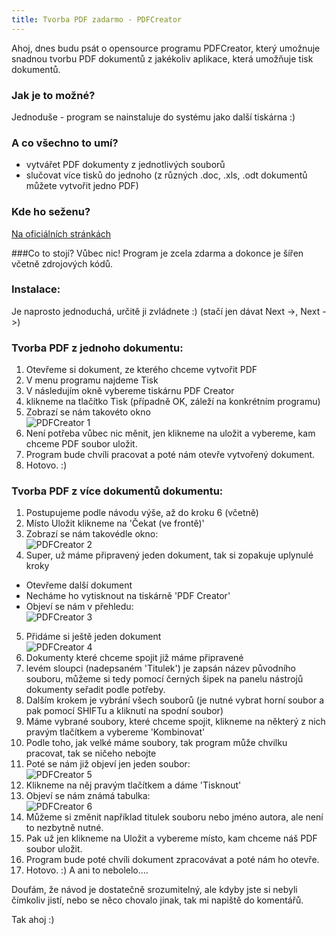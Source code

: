 ```yaml
---
title: Tvorba PDF zadarmo - PDFCreator
---
```


Ahoj, dnes budu psát o opensource programu PDFCreator, který umožnuje snadnou tvorbu PDF dokumentů z jakékoliv aplikace, která umožňuje tisk dokumentů.

### Jak je to možné?
Jednoduše - program se nainstaluje do systému jako další tiskárna :)

### A co všechno to umí?
- vytvářet PDF dokumenty z jednotlivých souborů
- slučovat více tisků do jednoho (z různých .doc, .xls, .odt dokumentů můžete vytvořit jedno PDF)

### Kde ho seženu?
[Na oficiálních stránkách](http://www.pdfforge.org/download)

###Co to stojí?
Vůbec nic! Program je zcela zdarma a dokonce je šířen včetně zdrojových kódů.

### Instalace:
Je naprosto jednoduchá, určitě ji zvládnete :) (stačí jen dávat Next -&gt;, Next -&gt;)

### Tvorba PDF z jednoho dokumentu:
1. Otevřeme si dokument, ze kterého chceme vytvořit PDF
2. V menu programu najdeme Tisk
3. V následujím okně vybereme tiskárnu PDF Creator
4. klikneme na tlačítko Tisk (případně OK, záleží na konkrétním programu)
5. Zobrazí se nám takovéto okno <br>![PDFCreator 1](/data/2008/2008-01-15-tvorba-pdf-zadarmo-pdfcreator/pdfcreator1.png)
6. Není potřeba vůbec nic měnit, jen klikneme na uložit a vybereme, kam chceme PDF soubor uložit.
7. Program bude chvíli pracovat a poté nám otevře vytvořený dokument.
8. Hotovo. :)

### Tvorba PDF z více dokumentů dokumentu:
1. Postupujeme podle návodu výše, až do kroku 6 (včetně)
2. Místo Uložit klikneme na 'Čekat (ve frontě)'
3. Zobrazí se nám takovédle okno: <br> ![PDFCreator 2](/data/2008/2008-01-15-tvorba-pdf-zadarmo-pdfcreator/pdfcreator2.png)
4. Super, už máme připravený jeden dokument, tak si zopakuje uplynulé kroky
 - Otevřeme další dokument
 - Necháme ho vytisknout na tiskárně 'PDF Creator'
 - Objeví se nám v přehledu: <br> ![PDFCreator 3](/data/2008/2008-01-15-tvorba-pdf-zadarmo-pdfcreator/pdfcreator3.png)

5. Přidáme si ještě jeden dokument <br> ![PDFCreator 4](/data/2008/2008-01-15-tvorba-pdf-zadarmo-pdfcreator/pdfcreator4.png)
6. Dokumenty které chceme spojit již máme připravené
7. levém sloupci (nadepsaném 'Titulek') je zapsán název původního souboru, můžeme si tedy pomocí černých šipek na panelu nástrojů dokumenty seřadit podle potřeby.
8. Dalším krokem je vybrání všech souborů (je nutné vybrat horní soubor a pak pomocí SHIFTu a kliknutí na spodní soubor)
9. Máme vybrané soubory, které chceme spojit, klikneme na některý z nich pravým tlačítkem a vybereme 'Kombinovat'
10. Podle toho, jak velké máme soubory, tak program může chvilku pracovat, tak se ničeho nebojte
11. Poté se nám již objeví jen jeden soubor:  <br> ![PDFCreator 5](/data/2008/2008-01-15-tvorba-pdf-zadarmo-pdfcreator/pdfcreator5.png)
12. Klikneme na něj pravým tlačítkem a dáme 'Tisknout'
13. Objeví se nám známá tabulka: <br> ![PDFCreator 6](/data/2008/2008-01-15-tvorba-pdf-zadarmo-pdfcreator/pdfcreator6.png)
14. Můžeme si změnit například titulek souboru nebo jméno autora, ale není to nezbytně nutné.
15. Pak už jen klikneme na Uložit a vybereme místo, kam chceme náš PDF soubor uložit.
16. Program bude poté chvíli dokument zpracovávat a poté nám ho otevře.
17. Hotovo. :) A ani to nebolelo....

Doufám, že návod je dostatečně srozumitelný, ale kdyby jste si nebyli čímkoliv jistí, nebo se něco chovalo jinak, tak mi napiště do komentářů.

Tak ahoj :)
